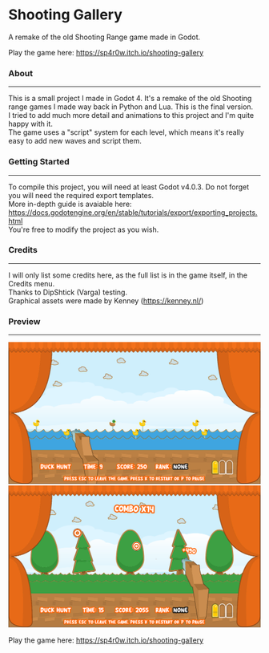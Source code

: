 # Shooting Gallery
A remake of the old Shooting Range game made in Godot.

Play the game here: https://sp4r0w.itch.io/shooting-gallery

### About
-------------
This is a small project I made in Godot 4. It's a remake of the old Shooting range games I made way back in Python and Lua. This is the final version. <br>
I tried to add much more detail and animations to this project and I'm quite happy with it. <br>
The game uses a "script" system for each level, which means it's really easy to add new waves and script them. <br>

### Getting Started
-------------
To compile this project, you will need at least Godot v4.0.3. Do not forget you will need the required export templates. <br> 
More in-depth guide is avaiable here: https://docs.godotengine.org/en/stable/tutorials/export/exporting_projects.html <br>
You're free to modify the project as you wish.

### Credits
-------------
I will only list some credits here, as the full list is in the game itself, in the Credits menu. <br>
Thanks to DipShtick (Varga) testing. <br>
Graphical assets were made by Kenney (https://kenney.nl/) <br>

### Preview
-------------
![Screenshot 1](images/screen1.png)
![Screenshot 2](images/screen2.png)

Play the game here: https://sp4r0w.itch.io/shooting-gallery
